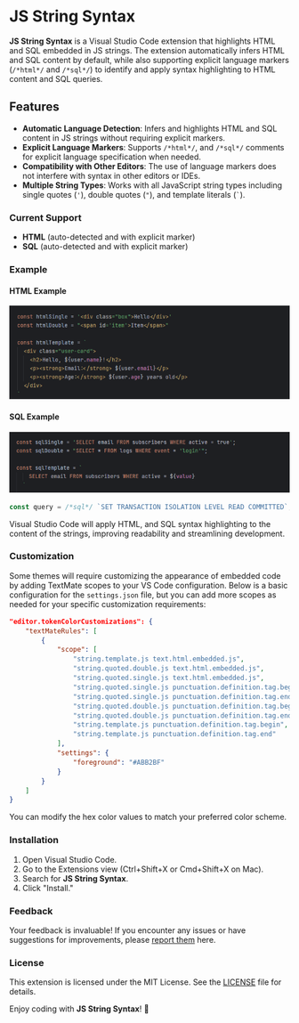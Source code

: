 # JS String Syntax

**JS String Syntax** is a Visual Studio Code extension that highlights HTML and SQL embedded in JS strings. The extension automatically infers HTML and SQL content by default, while also supporting explicit language markers (`/*html*/` and `/*sql*/`) to identify and apply syntax highlighting to HTML content and SQL queries.

## Features

- **Automatic Language Detection**: Infers and highlights HTML and SQL content in JS strings without requiring explicit markers.
- **Explicit Language Markers**: Supports `/*html*/`, and `/*sql*/` comments for explicit language specification when needed.
- **Compatibility with Other Editors**: The use of language markers does not interfere with syntax in other editors or IDEs.
- **Multiple String Types**: Works with all JavaScript string types including single quotes (`'`), double quotes (`"`), and template literals (`` ` ``).

### Current Support

- **HTML** (auto-detected and with explicit marker)
- **SQL** (auto-detected and with explicit marker)

### Example

#### HTML Example

![html](./images/html_example.png)

#### SQL Example

![sql](./images/sql_example.png)

```js
const query = /*sql*/ `SET TRANSACTION ISOLATION LEVEL READ COMMITTED`;
```

Visual Studio Code will apply HTML, and SQL syntax highlighting to the content of the strings, improving readability and streamlining development.

### Customization

Some themes will require customizing the appearance of embedded code by adding TextMate scopes to your VS Code configuration. Below is a basic configuration for the `settings.json` file, but you can add more scopes as needed for your specific customization requirements:

```json
"editor.tokenColorCustomizations": {
    "textMateRules": [
        {
            "scope": [
                "string.template.js text.html.embedded.js",
                "string.quoted.double.js text.html.embedded.js",
                "string.quoted.single.js text.html.embedded.js",
                "string.quoted.single.js punctuation.definition.tag.begin",
                "string.quoted.single.js punctuation.definition.tag.end",
                "string.quoted.double.js punctuation.definition.tag.begin",
                "string.quoted.double.js punctuation.definition.tag.end",
                "string.template.js punctuation.definition.tag.begin",
                "string.template.js punctuation.definition.tag.end"
            ],
            "settings": {
                "foreground": "#ABB2BF"
            }
        }
    ]
}
```

You can modify the hex color values to match your preferred color scheme.

### Installation

1. Open Visual Studio Code.
2. Go to the Extensions view (Ctrl+Shift+X or Cmd+Shift+X on Mac).
3. Search for **JS String Syntax**.
4. Click "Install."

### Feedback

Your feedback is invaluable! If you encounter any issues or have suggestions for improvements, please [report them](https://github.com/ericgomez/vscode-js-string-syntax/issues) here.

### License

This extension is licensed under the MIT License. See the [LICENSE](./LICENSE) file for details.

Enjoy coding with **JS String Syntax**! 🚀
